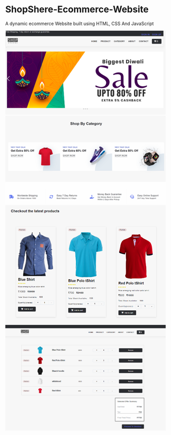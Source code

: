 # ShopShere-Ecommerce-Website
A dynamic ecommerce Website built using HTML, CSS And JavaScript

<img src="./ss/ecom.png">


<img src="./ss/ecom 3.png">

<img src="./ss/ecom 4.png">

<img src="./ss/ecom5.png">



